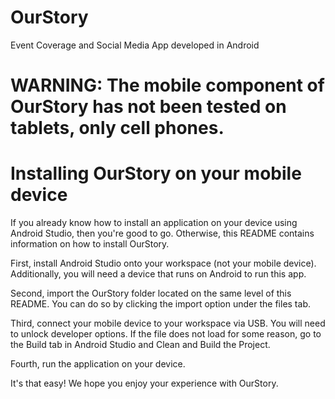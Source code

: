 # OurStory
Event Coverage and Social Media App developed in Android

# WARNING: The mobile component of OurStory has not been tested on tablets, only cell phones.

# Installing OurStory on your mobile device
If you already know how to install an application on your device using Android Studio, then you're good to go.
Otherwise, this README contains information on how to install OurStory. 

First, install Android Studio onto your workspace (not your mobile device). Additionally, you will need a 
device that runs on Android to run this app.

Second, import the OurStory folder located on the same level of this README. You can do so by clicking the import
option under the files tab.

Third, connect your mobile device to your workspace via USB. You will need to unlock developer options. If the file
does not load for some reason, go to the Build tab in Android Studio and Clean and Build the Project.

Fourth, run the application on your device.

It's that easy! We hope you enjoy your experience with OurStory.
